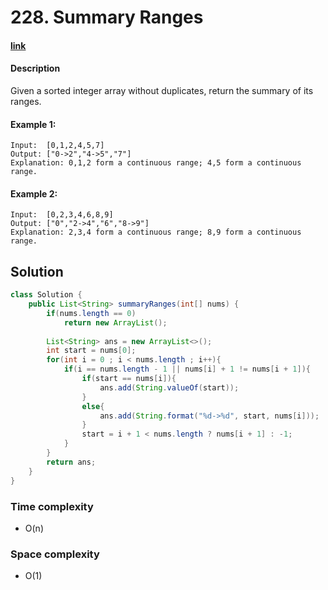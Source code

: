 # 228. Summary Ranges

#### [link](https://leetcode.com/problems/summary-ranges/) 

#### Description
Given a sorted integer array without duplicates, return the summary of its ranges.

#### Example 1:
```
Input:  [0,1,2,4,5,7]
Output: ["0->2","4->5","7"]
Explanation: 0,1,2 form a continuous range; 4,5 form a continuous range.
```

#### Example 2:
```
Input:  [0,2,3,4,6,8,9]
Output: ["0","2->4","6","8->9"]
Explanation: 2,3,4 form a continuous range; 8,9 form a continuous range.
```

## Solution
```java
class Solution {
    public List<String> summaryRanges(int[] nums) {
        if(nums.length == 0)
            return new ArrayList();
        
        List<String> ans = new ArrayList<>();
        int start = nums[0];
        for(int i = 0 ; i < nums.length ; i++){
            if(i == nums.length - 1 || nums[i] + 1 != nums[i + 1]){
                if(start == nums[i]){
                    ans.add(String.valueOf(start));
                }
                else{
                    ans.add(String.format("%d->%d", start, nums[i]));
                }
                start = i + 1 < nums.length ? nums[i + 1] : -1;
            }
        }
        return ans;
    }
}
```

### Time complexity
* O(n)
### Space complexity
* O(1)